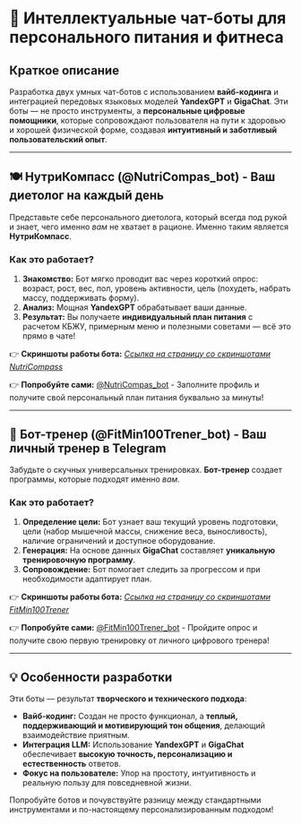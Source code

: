 # 🤖 Интеллектуальные чат-боты для персонального питания и фитнеса

## Краткое описание

Разработка двух умных чат-ботов с использованием **вайб-кодинга** и интеграцией передовых языковых моделей **YandexGPT** и **GigaChat**. Эти боты — не просто инструменты, а **персональные цифровые помощники**, которые сопровождают пользователя на пути к здоровью и хорошей физической форме, создавая **интуитивный и заботливый пользовательский опыт**.

---

## 🍽️ НутриКомпасс (@NutriCompas_bot) - Ваш диетолог на каждый день

Представьте себе персонального диетолога, который всегда под рукой и знает, чего именно *вам* не хватает в рационе. Именно таким является **НутриКомпасс**.

### Как это работает?

1.  **Знакомство:** Бот мягко проводит вас через короткий опрос: возраст, рост, вес, пол, уровень активности, цель (похудеть, набрать массу, поддерживать форму).
2.  **Анализ:** Мощная **YandexGPT** обрабатывает ваши данные.
3.  **Результат:** Вы получаете **индивидуальный план питания** с расчетом КБЖУ, примерным меню и полезными советами — всё это прямо в чате!

👉 **Скриншоты работы бота:** [*Ссылка на страницу со скриншотами NutriCompass*](nutryImg/Readme.md)

👉 **Попробуйте сами:** [@NutriCompas_bot](https://t.me/NutriCompas_bot) - Заполните профиль и получите свой персональный план питания буквально за минуты!

---

## 💪 Бот-тренер (@FitMin100Trener_bot) - Ваш личный тренер в Telegram

Забудьте о скучных универсальных тренировках. **Бот-тренер** создает программы, которые подходят именно *вам*.

### Как это работает?

1.  **Определение цели:** Бот узнает ваш текущий уровень подготовки, цели (набор мышечной массы, снижение веса, выносливость), наличие ограничений и доступное оборудование.
2.  **Генерация:** На основе данных **GigaChat** составляет **уникальную тренировочную программу**.
3.  **Сопровождение:** Бот помогает следить за прогрессом и при необходимости адаптирует план.

👉 **Скриншоты работы бота:** [*Ссылка на страницу со скриншотами FitMin100Trener*](fitnessImg/Readme.md)

👉 **Попробуйте сами:** [@FitMin100Trener_bot](https://t.me/FitMin100Trener_bot) - Пройдите опрос и получите свою первую тренировку от личного цифрового тренера!

---

## 💡 Особенности разработки

Эти боты — результат **творческого и технического подхода**:

*   **Вайб-кодинг:** Создан не просто функционал, а **теплый, поддерживающий и мотивирующий тон общения**, делающий взаимодействие приятным.
*   **Интеграция LLM:** Использование **YandexGPT** и **GigaChat** обеспечивает **высокую точность, персонализацию и естественность** ответов.
*   **Фокус на пользователе:** Упор на простоту, интуитивность и реальную пользу для повседневной жизни.

Попробуйте ботов и почувствуйте разницу между стандартными инструментами и по-настоящему персонализированным подходом!
